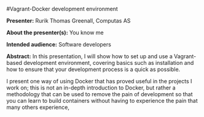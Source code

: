 #Vagrant-Docker development environment 

__Presenter:__ Rurik Thomas Greenall, Computas AS

__About the presenter(s):__ You know me

__Intended audience:__ Software developers

__Abstract:__ In this presentation, I will show how to set up and use a Vagrant-based development environment, covering basics such as installation and how to ensure that your development process is a quick as possible.

I present one way of using Docker that has proved useful in the projects I work on; this is not an in-depth introduction to Docker, but rather a methodology that can be used to remove the pain of development so that you can learn to build containers without having to experience the pain that many others experience,